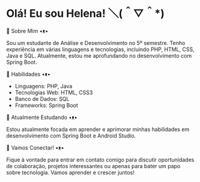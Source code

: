 # Olá! Eu sou Helena! ＼(＾▽＾*)

🌱 Sobre Mim •ᴥ•

Sou um estudante de Análise e Desenvolvimento no 5º semestre. Tenho experiência em várias linguagens e tecnologias, incluindo PHP, HTML, CSS, Java e SQL. Atualmente, estou me aprofundando no desenvolvimento com Spring Boot.

🌱 Habilidades •ᴥ•
- Linguagens: PHP, Java
- Tecnologias Web: HTML, CSS3
- Banco de Dados: SQL
- Frameworks: Spring Boot


🌱 Atualmente Estudando •ᴥ•

Estou atualmente focada em aprender e aprimorar minhas habilidades em desenvolvimento com Spring Boot e Android Studio.


🌱 Vamos Conectar! •ᴥ•

Fique à vontade para entrar em contato comigo para discutir oportunidades de colaboração, projetos interessantes ou apenas para bater um papo sobre tecnologia. Vamos aprender e crescer juntos!

